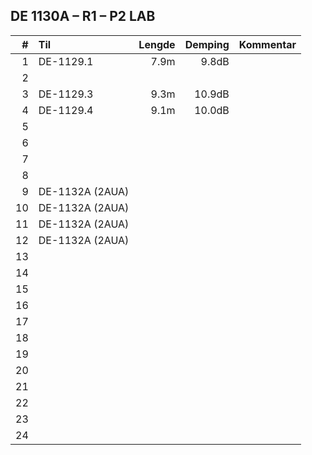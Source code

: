 ## DE 1130A – R1 – P2   LAB

|  #  |        Til       |Lengde|Demping|Kommentar|
|----:|:-----------------|-----:|------:|:--------|
|    1|DE-1129.1         |  7.9m|  9.8dB|         |
|    2|                  |      |       |         |
|    3|DE-1129.3         |  9.3m| 10.9dB|         |
|    4|DE-1129.4         |  9.1m| 10.0dB|         |
|    5|                  |      |       |         |
|    6|                  |      |       |         |
|    7|                  |      |       |         |
|    8|                  |      |       |         |
|    9|DE-1132A (2AUA)   |      |       |         |
|   10|DE-1132A (2AUA)   |      |       |         |
|   11|DE-1132A (2AUA)   |      |       |         |
|   12|DE-1132A (2AUA)   |      |       |         |
|   13|                  |      |       |         |
|   14|                  |      |       |         |
|   15|                  |      |       |         |
|   16|                  |      |       |         |
|   17|                  |      |       |         |
|   18|                  |      |       |         |  
|   19|                  |      |       |         |
|   20|                  |      |       |         |
|   21|                  |      |       |         |
|   22|                  |      |       |         |
|   23|                  |      |       |         |
|   24|                  |      |       |         |
